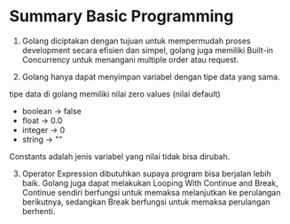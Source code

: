 # Summary Basic Programming

1. Golang diciptakan dengan tujuan untuk mempermudah proses development secara efisien dan simpel, golang juga memiliki Built-in Concurrency untuk menangani multiple order atau request.

2. Golang hanya dapat menyimpan variabel dengan tipe data yang sama.

tipe data di golang memiliki nilai zero values (nilai default)
- boolean -> false
- float -> 0.0
- integer -> 0
- string -> ""

Constants adalah jenis variabel yang nilai tidak bisa dirubah.

3. Operator Expression dibutuhkan supaya program bisa berjalan lebih baik. Golang juga dapat melakukan Looping With Continue and Break, Continue sendiri berfungsi untuk memaksa melanjutkan ke perulangan berikutnya, sedangkan Break berfungsi untuk memaksa perulangan berhenti.





